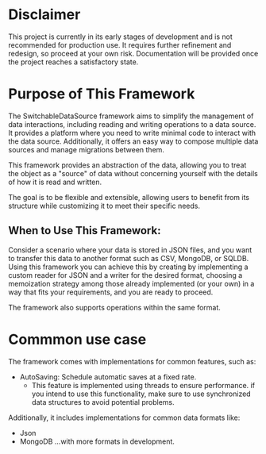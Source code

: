 # Disclaimer
This project is currently in its early stages of development and is not recommended for production use. It requires further refinement and redesign, so proceed at your own risk. Documentation will be provided once the project reaches a satisfactory state.

# Purpose of This Framework

The SwitchableDataSource framework aims to simplify the management of data interactions, including reading and writing operations to a data source. It provides a platform where you need to write minimal code to interact with the data source. Additionally, it offers an easy way to compose multiple data sources and manage migrations between them.

This framework provides an abstraction of the data, allowing you to treat the object as a "source" of data without concerning yourself with the details of how it is read and written.

The goal is to be flexible and extensible, allowing users to benefit from its structure while customizing it to meet their specific needs.

## When to Use This Framework:
Consider a scenario where your data is stored in JSON files, and you want to transfer this data to another format such as CSV, MongoDB, or SQLDB.
Using this framework you can achieve this by creating by implementing a custom reader for JSON and a writer for the desired format, choosing a memoization strategy among those already implemented (or your own) in a way that fits your requirements, and you are ready to proceed.

The framework also supports operations within the same format.


# Commmon use case
The framework comes with implementations for common features, such as:
- AutoSaving: Schedule automatic saves at a fixed rate.
  - This feature is implemented using threads to ensure performance. if you intend to use this functionality, make sure to use synchronized data structures to avoid potential problems.

Additionally, it includes implementations for common data formats like: 
- Json
- MongoDB
...with more formats in development.
